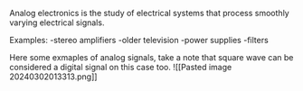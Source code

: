 Analog electronics is the study of electrical systems that process smoothly varying electrical signals. 

Examples:
	-stereo amplifiers
	-older television
	-power supplies
	-filters

Here some exmaples of analog signals, take a note that square wave can be considered a digital signal on this case too.
![[Pasted image 20240302013313.png]]